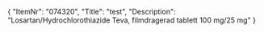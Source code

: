 {
  "ItemNr": "074320",
  "Title": "test",
  "Description": "Losartan/Hydrochlorothiazide Teva, filmdragerad tablett 100 mg/25 mg"
}